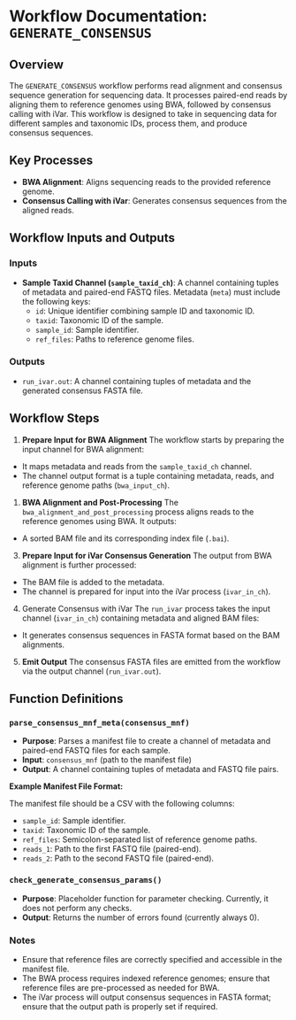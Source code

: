 # Workflow Documentation: `GENERATE_CONSENSUS`

## Overview

The `GENERATE_CONSENSUS` workflow performs read alignment and consensus sequence generation for sequencing data. It processes paired-end reads by aligning them to reference genomes using BWA, followed by consensus calling with iVar. This workflow is designed to take in sequencing data for different samples and taxonomic IDs, process them, and produce consensus sequences.

## Key Processes

- **BWA Alignment**: Aligns sequencing reads to the provided reference genome.
- **Consensus Calling with iVar**: Generates consensus sequences from the aligned reads.

## Workflow Inputs and Outputs

### Inputs

- **Sample Taxid Channel (`sample_taxid_ch`)**: A channel containing tuples of metadata and paired-end FASTQ files. Metadata (`meta`) must include the following keys:
  - `id`: Unique identifier combining sample ID and taxonomic ID.
  - `taxid`: Taxonomic ID of the sample.
  - `sample_id`: Sample identifier.
  - `ref_files`: Paths to reference genome files.

### Outputs

- `run_ivar.out`: A channel containing tuples of metadata and the generated consensus FASTA file.

## Workflow Steps

1. **Prepare Input for BWA Alignment**
The workflow starts by preparing the input channel for BWA alignment:

- It maps metadata and reads from the `sample_taxid_ch` channel.
- The channel output format is a tuple containing metadata, reads, and reference genome paths (`bwa_input_ch`).

1. **BWA Alignment and Post-Processing**
The `bwa_alignment_and_post_processing` process aligns reads to the reference genomes using BWA. It outputs:

- A sorted BAM file and its corresponding index file (`.bai`).

3. **Prepare Input for iVar Consensus Generation**
The output from BWA alignment is further processed:

- The BAM file is added to the metadata.
- The channel is prepared for input into the iVar process (`ivar_in_ch`).

4. Generate Consensus with iVar
The `run_ivar` process takes the input channel (`ivar_in_ch`) containing metadata and aligned BAM files:

- It generates consensus sequences in FASTA format based on the BAM alignments.

5. **Emit Output**
The consensus FASTA files are emitted from the workflow via the output channel (`run_ivar.out`).

## Function Definitions

### `parse_consensus_mnf_meta(consensus_mnf)`

- **Purpose**: Parses a manifest file to create a channel of metadata and paired-end FASTQ files for each sample.
- **Input**: `consensus_mnf` (path to the manifest file)
- **Output**: A channel containing tuples of metadata and FASTQ file pairs.

**Example Manifest File Format:**

The manifest file should be a CSV with the following columns:

- `sample_id`: Sample identifier.
- `taxid`: Taxonomic ID of the sample.
- `ref_files`: Semicolon-separated list of reference genome paths.
- `reads_1`: Path to the first FASTQ file (paired-end).
- `reads_2`: Path to the second FASTQ file (paired-end).

### `check_generate_consensus_params()`

- **Purpose**: Placeholder function for parameter checking. Currently, it does not perform any checks.
- **Output**: Returns the number of errors found (currently always 0).

### Notes

- Ensure that reference files are correctly specified and accessible in the manifest file.
- The BWA process requires indexed reference genomes; ensure that reference files are pre-processed as needed for BWA.
- The iVar process will output consensus sequences in FASTA format; ensure that the output path is properly set if required.
